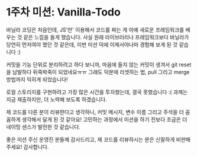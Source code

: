 # 1주차 미션: Vanilla-Todo

바닐라 코딩은 처음인데, JS'만' 이용해서 코드를 짜는 게 아예 새로운 프레임워크를 배우는 것 같은 느낌을 들게 했습니다.
사실 원래 라이브러리나 프레임워크보다 바닐라가 당연히 먼저여야 했던 것 같은데, 이번 미션 덕에 이제서야나마 경험해 보게 된 것 같습니다 :)

커밋을 기능 단위로 분리하려고 하다 보니까, 마음에 들지 않는 커밋이 생겨서 git reset을 남발하다 뒤죽박죽이 되었네요ㅠㅠ
그래도 덕분에 리셋하는 법, pull 그리고 merge 방법까지 익히게 되었습니다!

로컬 스토리지를 구현하려고 가장 많은 시간을 투자했는데, 결국 못했습니다 :(
과제는 지금 제출하지만, 더 노력해 보도록 하겠습니다.

제 코드를 다른 분이 리뷰한다고 생각하니, 커밋 메시지, 변수 이름 그리고 주석을 더 꼼꼼하게 생각해서 달게 된 것 같아요!
고민하는 과정에서 미션을 하기 전보다 조금은 더 네이밍 센스가 발전한 것 같습니다.

좋은 미션 주신 운영진 분들께 감사드리고,
제 코드를 리뷰하시는 분은 신랄하게 비판해 주세요!
감사합니다.
